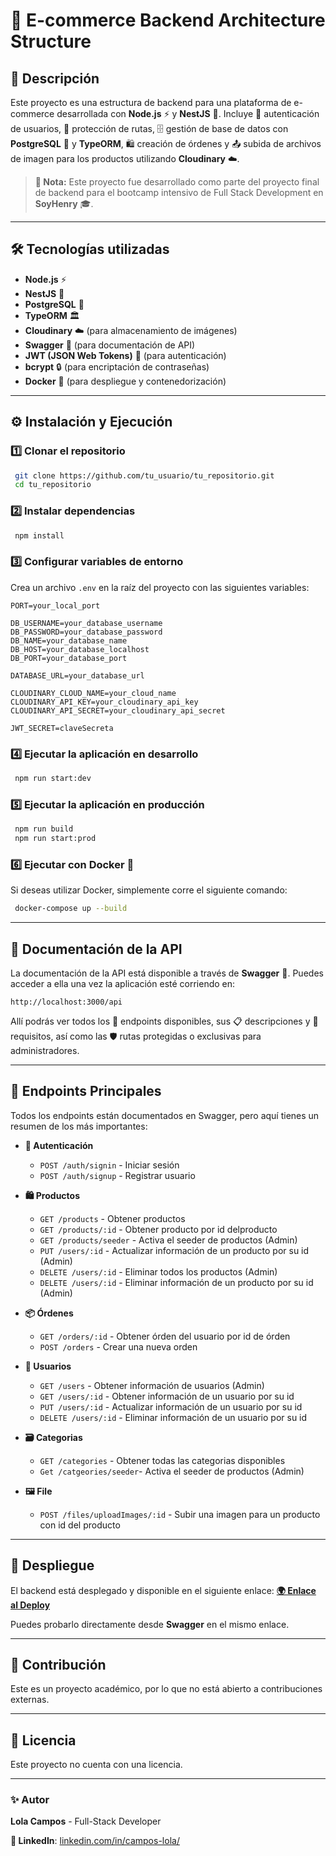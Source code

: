 # 🛒 E-commerce Backend Architecture Structure

## 📌 Descripción
Este proyecto es una estructura de backend para una plataforma de e-commerce desarrollada con **Node.js** ⚡ y **NestJS** 🚀. Incluye 🔑 autenticación de usuarios, 🔐 protección de rutas, 🗄️ gestión de base de datos con **PostgreSQL** 🐘 y **TypeORM**, 🛍️ creación de órdenes y 📤 subida de archivos de imagen para los productos utilizando **Cloudinary** ☁️.

> **📢 Nota:** Este proyecto fue desarrollado como parte del proyecto final de backend para el bootcamp intensivo de Full Stack Development en **SoyHenry** 🎓.

---

## 🛠️ Tecnologías utilizadas

- **Node.js** ⚡
- **NestJS** 🚀
- **PostgreSQL** 🐘
- **TypeORM** 🏛️
- **Cloudinary** ☁️ (para almacenamiento de imágenes)
- **Swagger** 📜 (para documentación de API)
- **JWT (JSON Web Tokens)** 🔑 (para autenticación)
- **bcrypt** 🔒 (para encriptación de contraseñas)
- **Docker** 🐳 (para despliegue y contenedorización)

---

## ⚙️ Instalación y Ejecución

### 1️⃣ Clonar el repositorio
```bash
 git clone https://github.com/tu_usuario/tu_repositorio.git
 cd tu_repositorio
```

### 2️⃣ Instalar dependencias
```bash
 npm install
```

### 3️⃣ Configurar variables de entorno
Crea un archivo `.env` en la raíz del proyecto con las siguientes variables:
```env
PORT=your_local_port

DB_USERNAME=your_database_username
DB_PASSWORD=your_database_password
DB_NAME=your_database_name
DB_HOST=your_database_localhost
DB_PORT=your_database_port

DATABASE_URL=your_database_url

CLOUDINARY_CLOUD_NAME=your_cloud_name
CLOUDINARY_API_KEY=your_cloudinary_api_key
CLOUDINARY_API_SECRET=your_cloudinary_api_secret

JWT_SECRET=claveSecreta
```

### 4️⃣ Ejecutar la aplicación en desarrollo
```bash
 npm run start:dev
```

### 5️⃣ Ejecutar la aplicación en producción
```bash
 npm run build
 npm run start:prod
```

### 6️⃣ Ejecutar con Docker 🐳
Si deseas utilizar Docker, simplemente corre el siguiente comando:
```bash
 docker-compose up --build
```

---

## 📖 Documentación de la API
La documentación de la API está disponible a través de **Swagger** 📜. Puedes acceder a ella una vez la aplicación esté corriendo en:
```
http://localhost:3000/api
```
Allí podrás ver todos los 🔗 endpoints disponibles, sus 📋 descripciones y 📌 requisitos, así como las 🛡️ rutas protegidas o exclusivas para administradores.

---

## 🔗 Endpoints Principales
Todos los endpoints están documentados en Swagger, pero aquí tienes un resumen de los más importantes:

- **🔑 Autenticación**
  - `POST /auth/signin` - Iniciar sesión
  - `POST /auth/signup` - Registrar usuario

- **🛍️ Productos**
  - `GET /products` - Obtener productos
  - `GET /products/:id` - Obtener producto por id delproducto
  - `GET /products/seeder` - Activa el seeder de productos (Admin)
  - `PUT /users/:id` - Actualizar información de un producto por su id (Admin)
  - `DELETE /users/:id` - Eliminar todos los productos (Admin)
  - `DELETE /users/:id` - Eliminar información de un producto por su id (Admin)

- **📦 Órdenes**
  - `GET /orders/:id` - Obtener órden del usuario por id de órden
  - `POST /orders` - Crear una nueva orden

- **👤 Usuarios**
  - `GET /users` - Obtener información de usuarios (Admin)
  - `GET /users/:id` - Obtener información de un usuario por su id
  - `PUT /users/:id` - Actualizar información de un usuario por su id
  - `DELETE /users/:id` - Eliminar información de un usuario por su id
- **🗃️ Categorias**
  - `GET /categories` - Obtener todas las categorias disponibles
  - `Get /catgeories/seeder`- Activa el seeder de productos (Admin)
- **🖼️ File**
  - `POST /files/uploadImages/:id` - Subir una imagen para un producto con id del producto
---

## 🚀 Despliegue
El backend está desplegado y disponible en el siguiente enlace:
[**🌍 Enlace al Deploy**]([(https://e-commerce-backend-architecture-production.up.railway.app/api#/)])

Puedes probarlo directamente desde **Swagger** en el mismo enlace.

---

## 🤝 Contribución
Este es un proyecto académico, por lo que no está abierto a contribuciones externas.

---

## 📜 Licencia
Este proyecto no cuenta con una licencia.

---

### ✨ Autor
**Lola Campos** - Full-Stack Developer

**💼 LinkedIn**: [linkedin.com/in/campos-lola/]([https://linkedin.com/in/lolacampos](https://www.linkedin.com/in/campos-lola/))
